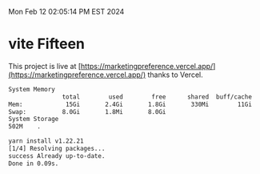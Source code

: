 Mon Feb 12 02:05:14 PM EST 2024

# vite Fifteen


This project is live at [https://marketingpreference.vercel.app/](https://marketingpreference.vercel.app/) thanks to Vercel.

```bash
System Memory
               total        used        free      shared  buff/cache   available
Mem:            15Gi       2.4Gi       1.8Gi       330Mi        11Gi        12Gi
Swap:          8.0Gi       1.8Mi       8.0Gi
System Storage
502M	.
```
```bash
yarn install v1.22.21
[1/4] Resolving packages...
success Already up-to-date.
Done in 0.09s.
```
